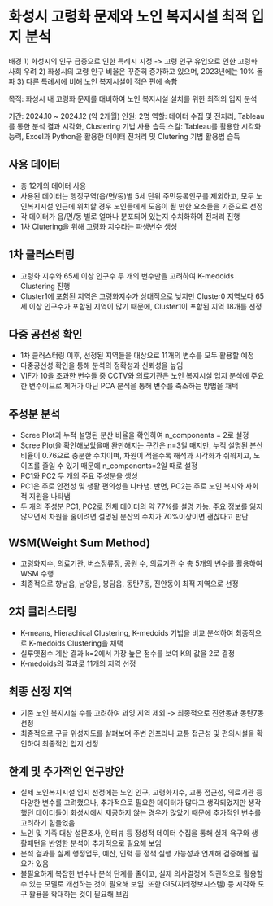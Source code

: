 # 화성시 고령화 문제와 노인 복지시설 최적 입지 분석
배경 1) 화성시의 인구 급증으로 인한 특례시 지정 -> 고령 인구 유입으로 인한 고령화 사회 우려
    2) 화성시의 고령 인구 비율은 꾸준히 증가하고 있으며, 2023년에는 10% 돌파
    3) 다른 특례시에 비해 노인 복지시설이 적은 편에 속함

목적: 화성시 내 고령화 문제를 대비하여 노인 복지시설 설치를 위한 최적의 입지 분석

기간: 2024.10 ~ 2024.12 (약 2개월)
인원: 2명
역할: 데이터 수집 및 전처리, Tableau를 통한 분석 결과 시각화, Clustering 기법 사용
습득 스킬: Tableau를 활용한 시각화 능력, Excel과 Python을 활용한 데이터 전처리 및 Clutering 기법 활용법 습득

## 사용 데이터
- 총 12개의 데이터 사용
- 사용된 데이터는 행정구역(읍/면/동)별 5세 단위 주민등록인구를 제외하고, 모두 노인복지시설 인근에 위치할 경우 노인들에게 도움이 될 만한 요소들을 기준으로 선정
- 각 데이터가 읍/면/동 별로 얼마나 분포되어 있는지 수치화하여 전처리 진행
- 1차 Clutering을 위해 고령화 지수라는 파생변수 생성

## 1차 클러스터링
- 고령화 지수와 65세 이상 인구수 두 개의 변수만을 고려하여 K-medoids Clustering 진행
- Cluster1에 포함된 지역은 고령화지수가 상대적으로 낮지만 Cluster0 지역보다 65세 이상 인구수가 포함된 지역이 많기 때문에, Cluster1이 포함된 지역 18개를 선정

## 다중 공선성 확인
- 1차 클러스터링 이후, 선정된 지역들을 대상으로 11개의 변수를 모두 활용할 예정
- 다중공선성 확인을 통해 분석의 정확성과 신뢰성을 높임
- VIF가 10을 초과한 변수들 중 CCTV와 의료기관은 노인 복지시설 입지 분석에 주요한 변수이므로 제거가 아닌 PCA 분석을 통해 변수를 축소하는 방법을 채택

## 주성분 분석
- Scree Plot과 누적 설명된 분산 비율을 확인하여 n_components = 2로 설정
- Scree Plot을 확인해보았을때 완만해지는 구간은 n=3일 때지만, 누적 설명된 분산 비율이 0.76으로 충분한 수치이며, 차원이 적을수록 해석과 시각화가 쉬워지고, 노이즈를 줄일 수 있기 때문에 n_components=2일 때로 설정
- PC1와 PC2 두 개의 주요 주성분을 생성
- PC1은 주로 안전성 및 생활 편의성을 나타냄. 반면, PC2는 주로 노인 복지와 사회적 지원을 나타냄
- 두 개의 주성분 PC1, PC2로 전체 데이터의 약 77%를 설명 가능. 주요 정보를 잃지 않으면서 차원을 줄이려면 설명된 분산의 수치가 70%이상이면 괜찮다고 판단

## WSM(Weight Sum Method)
- 고령화지수, 의료기관, 버스정류장, 공원 수, 의료기관 수 총 5개의 변수를 활용하여 WSM 수행
- 최종적으로 향남읍, 남양읍, 봉담읍, 동탄7동, 진안동이 최적 지역으로 선정

## 2차 클러스터링
- K-means, Hierachical Clustering, K-medoids 기법을 비교 분석하여 최종적으로 K-medoids Clustering을 채택
- 실루엣점수 계산 결과 k=2에서 가장 높은 점수를 보여 K의 값을 2로 결정
- K-medoids의 결과로 11개의 지역 선정

## 최종 선정 지역
- 기존 노인 복지시설 수를 고려하여 과잉 지역 제외 -> 최종적으로 진안동과 동탄7동 선정
- 최종적으로 구글 위성지도를 살펴보며 주변 인프라나 교통 접근성 및 편의시설을 확인하여 최종적인 입지 선정

## 한계 및 추가적인 연구방안
- 실제 노인복지시설 입지 선정에는 노인 인구, 고령화지수, 교통 접근성, 의료기관 등 다양한 변수를 고려했으나, 추가적으로 필요한 데이터가 많다고 생각되었지만 생각했던 데이터들이 화성시에서 제공하지 않는 경우가 많았기 때문에 추가적인 변수를 고려하기 힘들었음
- 노인 및 가족 대상 설문조사, 인터뷰 등 정성적 데이터 수집을 통해 실제 욕구와 생활패턴을 반영한 분석이 추가적으로 필요해 보임
- 분석 결과를 실제 행정업무, 예산, 인력 등 정책 실행 가능성과 연계해 검증해볼 필요가 있음
- 불필요하게 복잡한 변수나 분석 단계를 줄이고, 실제 의사결정에 직관적으로 활용할 수 있는 모델로 개선하는 것이 필요해 보임. 또한 GIS(지리정보시스템) 등 시각화 도구 활용을 확대하는 것이 필요해 보임
